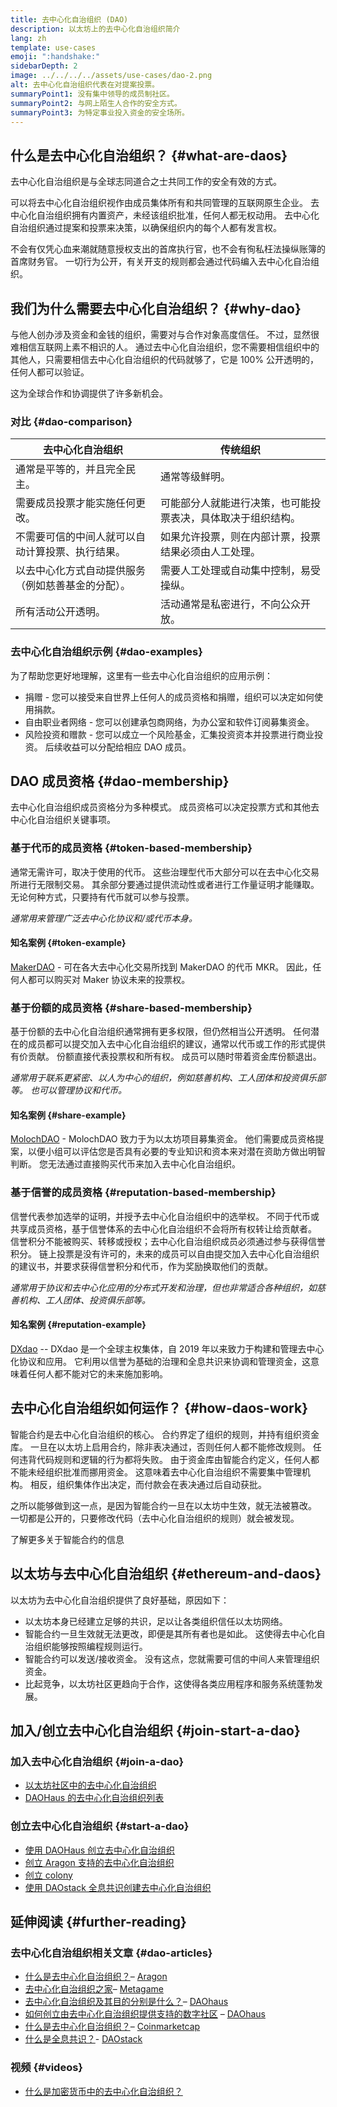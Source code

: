 ```yaml
---
title: 去中心化自治组织 (DAO)
description: 以太坊上的去中心化自治组织简介
lang: zh
template: use-cases
emoji: ":handshake:"
sidebarDepth: 2
image: ../../../../assets/use-cases/dao-2.png
alt: 去中心化自治组织代表在对提案投票。
summaryPoint1: 没有集中领导的成员制社区。
summaryPoint2: 与网上陌生人合作的安全方式。
summaryPoint3: 为特定事业投入资金的安全场所。
---
```


## 什么是去中心化自治组织？ {#what-are-daos}

去中心化自治组织是与全球志同道合之士共同工作的安全有效的方式。

可以将去中心化自治组织视作由成员集体所有和共同管理的互联网原生企业。 去中心化自治组织拥有内置资产，未经该组织批准，任何人都无权动用。 去中心化自治组织通过提案和投票来决策，以确保组织内的每个人都有发言权。

不会有仅凭心血来潮就随意授权支出的首席执行官，也不会有徇私枉法操纵账簿的首席财务官。 一切行为公开，有关开支的规则都会通过代码编入去中心化自治组织。

## 我们为什么需要去中心化自治组织？ {#why-dao}

与他人创办涉及资金和金钱的组织，需要对与合作对象高度信任。 不过，显然很难相信互联网上素不相识的人。 通过去中心化自治组织，您不需要相信组织中的其他人，只需要相信去中心化自治组织的代码就够了，它是 100% 公开透明的，任何人都可以验证。

这为全球合作和协调提供了许多新机会。

### 对比 {#dao-comparison}

| 去中心化自治组织                                   | 传统组织                                                     |
| -------------------------------------------------- | ------------------------------------------------------------ |
| 通常是平等的，并且完全民主。                       | 通常等级鲜明。                                               |
| 需要成员投票才能实施任何更改。                     | 可能部分人就能进行决策，也可能投票表决，具体取决于组织结构。 |
| 不需要可信的中间人就可以自动计算投票、执行结果。   | 如果允许投票，则在内部计票，投票结果必须由人工处理。         |
| 以去中心化方式自动提供服务（例如慈善基金的分配）。 | 需要人工处理或自动集中控制，易受操纵。                       |
| 所有活动公开透明。                                 | 活动通常是私密进行，不向公众开放。                           |

### 去中心化自治组织示例 {#dao-examples}

为了帮助您更好地理解，这里有一些去中心化自治组织的应用示例：

- 捐赠 - 您可以接受来自世界上任何人的成员资格和捐赠，组织可以决定如何使用捐款。
- 自由职业者网络 - 您可以创建承包商网络，为办公室和软件订阅募集资金。
- 风险投资和赠款 - 您可以成立一个风险基金，汇集投资资本并投票进行商业投资。 后续收益可以分配给相应 DAO 成员。

## DAO 成员资格 {#dao-membership}

去中心化自治组织成员资格分为多种模式。 成员资格可以决定投票方式和其他去中心化自治组织关键事项。

### 基于代币的成员资格 {#token-based-membership}

通常无需许可，取决于使用的代币。 这些治理型代币大部分可以在去中心化交易所进行无限制交易。 其余部分要通过提供流动性或者进行工作量证明才能赚取。 无论何种方式，只要持有代币就可以参与投票。

_通常用来管理广泛去中心化协议和/或代币本身。_

#### 知名案例 {#token-example}

[MakerDAO](https://makerdao.com) - 可在各大去中心化交易所找到 MakerDAO 的代币 MKR。 因此，任何人都可以购买对 Maker 协议未来的投票权。

### 基于份额的成员资格 {#share-based-membership}

基于份额的去中心化自治组织通常拥有更多权限，但仍然相当公开透明。 任何潜在的成员都可以提交加入去中心化自治组织的建议，通常以代币或工作的形式提供有价贡献。 份额直接代表投票权和所有权。 成员可以随时带着资金库份额退出。

_通常用于联系更紧密、以人为中心的组织，例如慈善机构、工人团体和投资俱乐部等。 也可以管理协议和代币。_

#### 知名案例 {#share-example}

[MolochDAO](http://molochdao.com/) - MolochDAO 致力于为以太坊项目募集资金。 他们需要成员资格提案，以便小组可以评估您是否具有必要的专业知识和资本来对潜在资助方做出明智判断。 您无法通过直接购买代币来加入去中心化自治组织。

### 基于信誉的成员资格 {#reputation-based-membership}

信誉代表参加选举的证明，并授予去中心化自治组织中的选举权。 不同于代币或共享成员资格，基于信誉体系的去中心化自治组织不会将所有权转让给贡献者。 信誉积分不能被购买、转移或授权；去中心化自治组织成员必须通过参与获得信誉积分。 链上投票是没有许可的，未来的成员可以自由提交加入去中心化自治组织的建议书，并要求获得信誉积分和代币，作为奖励换取他们的贡献。

_通常用于协议和去中心化应用的分布式开发和治理，但也非常适合各种组织，如慈善机构、工人团体、投资俱乐部等。_

#### 知名案例 {#reputation-example}

[DXdao](https://DXdao.eth.link) -- DXdao 是一个全球主权集体，自 2019 年以来致力于构建和管理去中心化协议和应用。 它利用以信誉为基础的治理和全息共识来协调和管理资金，这意味着任何人都不能对它的未来施加影响。

## 去中心化自治组织如何运作？ {#how-daos-work}

智能合约是去中心化自治组织的核心。 合约界定了组织的规则，并持有组织资金库。 一旦在以太坊上启用合约，除非表决通过，否则任何人都不能修改规则。 任何违背代码规则和逻辑的行为都将失败。 由于资金库由智能合约定义，任何人都不能未经组织批准而挪用资金。 这意味着去中心化自治组织不需要集中管理机构。 相反，组织集体作出决定，而付款会在表决通过后自动获批。

之所以能够做到这一点，是因为智能合约一旦在以太坊中生效，就无法被篡改。 一切都是公开的，只要修改代码（去中心化自治组织的规则）就会被发现。

<DocLink to="/smart-contracts/">
  了解更多关于智能合约的信息
</DocLink>

## 以太坊与去中心化自治组织 {#ethereum-and-daos}

以太坊为去中心化自治组织提供了良好基础，原因如下：

- 以太坊本身已经建立足够的共识，足以让各类组织信任以太坊网络。
- 智能合约一旦生效就无法更改，即便是其所有者也是如此。 这使得去中心化自治组织能够按照编程规则运行。
- 智能合约可以发送/接收资金。 没有这点，您就需要可信的中间人来管理组织资金。
- 比起竞争，以太坊社区更趋向于合作，这使得各类应用程序和服务系统蓬勃发展。

## 加入/创立去中心化自治组织 {#join-start-a-dao}

### 加入去中心化自治组织 {#join-a-dao}

- [以太坊社区中的去中心化自治组织](/community/get-involved/#decentralized-autonomous-organizations-daos)
- [DAOHaus 的去中心化自治组织列表](https://app.daohaus.club/explore)

### 创立去中心化自治组织 {#start-a-dao}

- [使用 DAOHaus 创立去中心化自治组织](https://app.daohaus.club/summon)
- [创立 Aragon 支持的去中心化自治组织](https://aragon.org/product)
- [创立 colony](https://colony.io/)
- [使用 DAOstack 全息共识创建去中心化自治组织](https://alchemy.daostack.io/daos/create)

## 延伸阅读 {#further-reading}

### 去中心化自治组织相关文章 {#dao-articles}

- [什么是去中心化自治组织？](https://aragon.org/dao)– [Aragon](https://aragon.org/)
- [去中心化自治组织之家](https://wiki.metagame.wtf/docs/great-houses/house-of-daos)– [Metagame](https://wiki.metagame.wtf/)
- [去中心化自治组织及其目的分别是什么？](https://daohaus.substack.com/p/-what-is-a-dao-and-what-is-it-for)– [DAOhaus](https://daohaus.club/)
- [如何创立由去中心化自治组织提供支持的数字社区](https://daohaus.substack.com/p/four-and-a-half-steps-to-start-a) – [DAOhaus](https://daohaus.club/)
- [什么是去中心化自治组织？](https://coinmarketcap.com/alexandria/article/what-is-a-dao)– [Coinmarketcap](https://coinmarketcap.com)
- [什么是全息共识？](https://medium.com/daostack/holographic-consensus-part-1-116a73ba1e1c)- [DAOstack](https://daostack.io/)

### 视频 {#videos}

- [什么是加密货币中的去中心化自治组织？](https://youtu.be/KHm0uUPqmVE)
